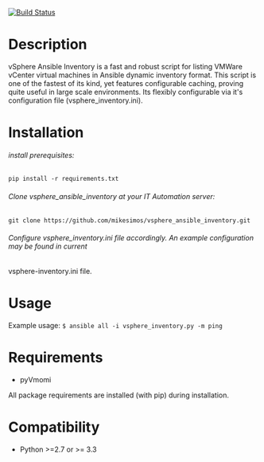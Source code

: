 [![Build Status](https://travis-ci.org/mikesimos/vsphere_ansible_inventory.svg?branch=master)](https://travis-ci.org/mikesimos/vsphere_ansible_inventory)
# Description
vSphere Ansible Inventory is a fast and robust script for listing VMWare vCenter virtual machines in Ansible dynamic 
inventory format. This script is one of the fastest of its kind, yet features configurable caching, proving quite useful
 in large scale environments.
Its flexibly configurable via it's configuration file (vsphere_inventory.ini).

# Installation

###### install prerequisites:
``
pip install -r requirements.txt
``

###### Clone vsphere_ansible_inventory at your IT Automation server:
``git clone https://github.com/mikesimos/vsphere_ansible_inventory.git``

###### Configure vsphere_inventory.ini file accordingly. An example configuration may be found in current
vsphere-inventory.ini file.
#


# Usage
Example usage:
`$ ansible all -i vsphere_inventory.py -m ping`

# Requirements
* pyVmomi

All package requirements are installed (with pip) during installation.

# Compatibility
* Python >=2.7 or >= 3.3


